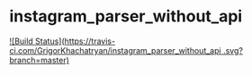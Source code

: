 # instagram_parser_without_api
[![Build Status](https://travis-ci.com/GrigorKhachatryan/instagram_parser_without_api
.svg?branch=master)](https://travis-ci.com/GrigorKhachatryan/instagram_parser_without_api)
